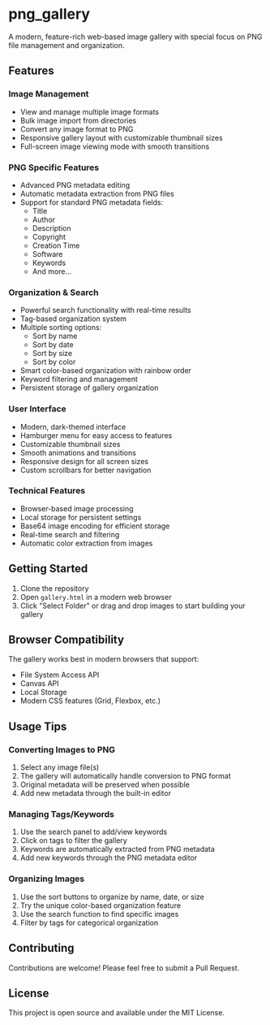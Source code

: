 # png_gallery

A modern, feature-rich web-based image gallery with special focus on PNG file management and organization.

## Features

### Image Management
- View and manage multiple image formats
- Bulk image import from directories
- Convert any image format to PNG
- Responsive gallery layout with customizable thumbnail sizes
- Full-screen image viewing mode with smooth transitions

### PNG Specific Features
- Advanced PNG metadata editing
- Automatic metadata extraction from PNG files
- Support for standard PNG metadata fields:
  - Title
  - Author
  - Description
  - Copyright
  - Creation Time
  - Software
  - Keywords
  - And more...

### Organization & Search
- Powerful search functionality with real-time results
- Tag-based organization system
- Multiple sorting options:
  - Sort by name
  - Sort by date
  - Sort by size
  - Sort by color
- Smart color-based organization with rainbow order
- Keyword filtering and management
- Persistent storage of gallery organization

### User Interface
- Modern, dark-themed interface
- Hamburger menu for easy access to features
- Customizable thumbnail sizes
- Smooth animations and transitions
- Responsive design for all screen sizes
- Custom scrollbars for better navigation

### Technical Features
- Browser-based image processing
- Local storage for persistent settings
- Base64 image encoding for efficient storage
- Real-time search and filtering
- Automatic color extraction from images

## Getting Started

1. Clone the repository
2. Open `gallery.html` in a modern web browser
3. Click "Select Folder" or drag and drop images to start building your gallery

## Browser Compatibility

The gallery works best in modern browsers that support:
- File System Access API
- Canvas API
- Local Storage
- Modern CSS features (Grid, Flexbox, etc.)

## Usage Tips

### Converting Images to PNG
1. Select any image file(s)
2. The gallery will automatically handle conversion to PNG format
3. Original metadata will be preserved when possible
4. Add new metadata through the built-in editor

### Managing Tags/Keywords
1. Use the search panel to add/view keywords
2. Click on tags to filter the gallery
3. Keywords are automatically extracted from PNG metadata
4. Add new keywords through the PNG metadata editor

### Organizing Images
1. Use the sort buttons to organize by name, date, or size
2. Try the unique color-based organization feature
3. Use the search function to find specific images
4. Filter by tags for categorical organization

## Contributing

Contributions are welcome! Please feel free to submit a Pull Request.

## License

This project is open source and available under the MIT License.
